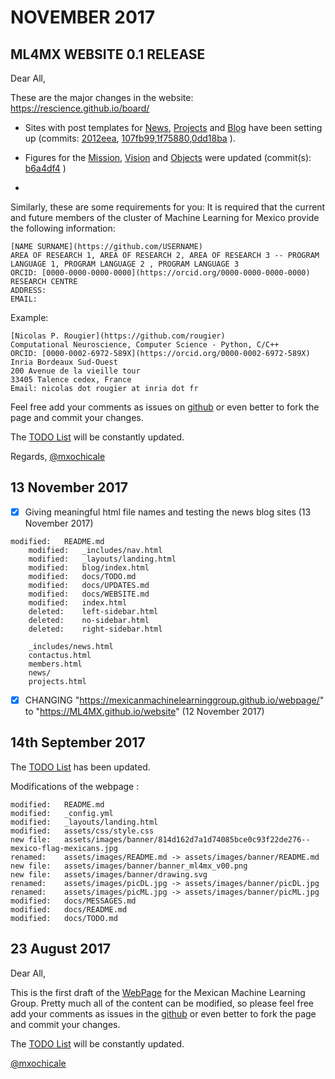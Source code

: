 
# NOVEMBER 2017

## ML4MX WEBSITE 0.1 RELEASE


Dear All,


These are the major changes in the website:
https://rescience.github.io/board/

* Sites with post templates for [News](https://ml4mx.github.io/website/news/index.html), [Projects](https://ml4mx.github.io/website/projects/index.html) and [Blog](https://ml4mx.github.io/website/blog/index.html) have been setting up (commits: [2012eea](https://github.com/ML4MX/website/commit/2012eea65e0817190b8aba61c60d99ef0b98a29d), [107fb99](https://github.com/ML4MX/website/commit/107fb9938c18667d99a17d622fbbf7d4a8b733b5),[1f75880](https://github.com/ML4MX/website/commit/1f7588042deb937ccd472300131fb7ca559e4afc),[0dd18ba](https://github.com/ML4MX/website/commit/0dd18bae03bacb1db82bee276b976a4dfd5208fd) ).

* Figures for the  [Mission](https://github.com/ML4MX/website/tree/master/assets/images/mission),
[Vision](https://github.com/ML4MX/website/tree/master/assets/images/vision) and [Objects](https://github.com/ML4MX/website/tree/master/assets/images/objects) were updated
 (commit(s): [b6a4df4](https://github.com/ML4MX/website/commit/b6a4df40a32abeb2da85812270d474d532533169) )


*

Similarly, these are some requirements for you:
It is required that the current and future members of the cluster
of Machine Learning for Mexico provide the following information:
```
[NAME SURNAME](https://github.com/USERNAME)
AREA OF RESEARCH 1, AREA OF RESEARCH 2, AREA OF RESEARCH 3 -- PROGRAM LANGUAGE 1, PROGRAM LANGUAGE 2 , PROGRAM LANGUAGE 3
ORCID: [0000-0000-0000-0000](https://orcid.org/0000-0000-0000-0000)
RESEARCH CENTRE
ADDRESS:
EMAIL:
```

Example:
```
[Nicolas P. Rougier](https://github.com/rougier)
Computational Neuroscience, Computer Science - Python, C/C++
ORCID: [0000-0002-6972-589X](https://orcid.org/0000-0002-6972-589X)
Inria Bordeaux Sud-Ouest
200 Avenue de la vieille tour
33405 Talence cedex, France
Email: nicolas dot rougier at inria dot fr
```



Feel free add your comments as issues on [github](https://github.com/ML4MX/website/issues)
or even better to fork the page and commit your changes.

The [TODO List](https://github.com/ML4MX/website/blob/master/docs/TODO.md)
will be constantly updated.

Regards,
[@mxochicale](https://github.com/mxochicale)






## 13 November 2017

- [X] Giving meaningful html file names and testing the news blog sites (13 November 2017)
```
modified:   README.md
	modified:   _includes/nav.html
	modified:   _layouts/landing.html
	modified:   blog/index.html
	modified:   docs/TODO.md
	modified:   docs/UPDATES.md
	modified:   docs/WEBSITE.md
	modified:   index.html
	deleted:    left-sidebar.html
	deleted:    no-sidebar.html
	deleted:    right-sidebar.html

	_includes/news.html
	contactus.html
	members.html
	news/
	projects.html

```

- [X] CHANGING "https://mexicanmachinelearninggroup.github.io/webpage/"  to "https://ML4MX.github.io/website" (12 November 2017)


## 14th September 2017


The [TODO List](https://github.com/MexicanMachineLearningGroup/webpage/blob/master/docs/TODO.md)
has been updated.

Modifications of the webpage :

```
modified:   README.md
modified:   _config.yml
modified:   _layouts/landing.html
modified:   assets/css/style.css
new file:   assets/images/banner/814d162d7a1d74085bce0c93f22de276--mexico-flag-mexicans.jpg
renamed:    assets/images/README.md -> assets/images/banner/README.md
new file:   assets/images/banner/banner_ml4mx_v00.png
new file:   assets/images/banner/drawing.svg
renamed:    assets/images/picDL.jpg -> assets/images/banner/picDL.jpg
renamed:    assets/images/picML.jpg -> assets/images/banner/picML.jpg
modified:   docs/MESSAGES.md
modified:   docs/README.md
modified:   docs/TODO.md
```





## 23 August 2017

Dear All,

This is the first draft of the [WebPage](https://mexicanmachinelearninggroup.github.io/webpage/)
for the Mexican Machine Learning Group.
Pretty much all of the content can be modified, so please feel free add your
comments as issues in the [github](https://github.com/MexicanMachineLearningGroup/webpage)
or even better to fork the page and commit your changes.

The [TODO List](https://github.com/MexicanMachineLearningGroup/webpage/blob/master/docs/TODO.md)
will be constantly updated.

[@mxochicale](https://github.com/mxochicale)

